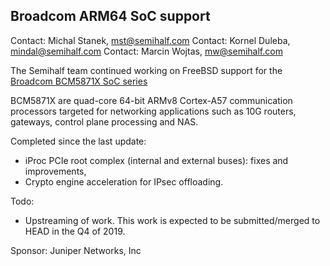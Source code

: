 ## Broadcom ARM64 SoC support ##

Contact: Michal Stanek, <mst@semihalf.com>
Contact: Kornel Duleba, <mindal@semihalf.com>
Contact: Marcin Wojtas, <mw@semihalf.com>

The Semihalf team continued working on FreeBSD support for the
[Broadcom BCM5871X SoC series](https://www.broadcom.com/products/embedded-and-networking-processors/communications/bcm58712/)

BCM5871X are quad-core 64-bit ARMv8 Cortex-A57 communication
processors targeted for networking applications such as 10G routers,
gateways, control plane processing and NAS.

Completed since the last update:
   * iProc PCIe root complex (internal and external buses): fixes and improvements,
   * Crypto engine acceleration for IPsec offloading.

Todo:
  * Upstreaming of work.  This work is expected to be submitted/merged
    to HEAD in the Q4 of 2019.

Sponsor: Juniper Networks, Inc

